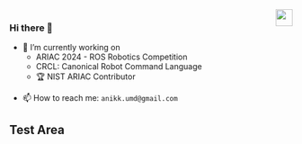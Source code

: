 <img align="right" src="https://visitor-badge.laobi.icu/badge?page_id=anikk94.anikk94" height="30px" />

### Hi there 👋

- 🔭 I’m currently working on
  - ARIAC 2024 - ROS Robotics Competition
  - CRCL: Canonical Robot Command Language
  - 🏆 NIST ARIAC Contributor
<!-- - 🌱 I’m currently learning CRCL -->
<!-- - 👯 I’m looking to collaborate on ... -->
<!-- - 🤔 I’m looking for help with ... -->
<!-- - 💬 Ask me about ... -->
- 📫 How to reach me: `anikk.umd@gmail.com`
<!-- - 😄 Pronouns: ... -->
<!-- - ⚡ Fun fact: I like to stay up -->

## Test Area

